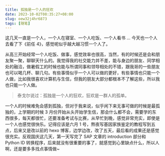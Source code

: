 ```yaml
---
title: 孤独是一个人的狂欢
date: 2023-10-02T08:35:27+08:00
slug: oew32j4hr6873
tags: [随笔]
---
```


这几天一直是一个人，一个人在寝室、一个人吃饭、一个人看书 ... 今天也一个人去看了下《前任 4》，感觉呢似乎越大越习惯一个人了。

<!--more-->

从高三开始经常一个人吃饭、做事，感觉效率也很高，当然，有的时候还是会和朋友聚一聚，聊聊天什么的。我觉得我的社交能力并不差，能与身边的朋友、同学相处的融洽，做暑假工的时候也能与所谓同事和领导相处的不错，跟我哥的一些朋友也可以喝几杯、聊几句。有些事情似乎一个人可以做的更好，有些事情也只能一个人做，比如我很喜欢计算机与生信，但我的朋友大部分都根本不了解这些，所以我也只能一个人做。

> 泰戈尔说过：孤独是一个人的狂欢，狂欢是一群人的孤单。

一个人的时候难免会感到孤独，但对于我来说，似乎闲下来无事可做的时候是最孤独的，上学期的时候 3 月份开始从头开始学生信，那会什么都不会，需要学的东西很多，每天都很忙，还要准备考试与比赛，从早忙到晚，感觉非常充实，即使是一个人也感觉很快乐。记得应该是六月 1 号，熬夜写基因家族鉴定的教程写到五点，后来又是改以前的 hexo 博客，边学边改，改了五天，最后看的成果还是感觉很充实。反观国庆这几天，第一天写完了 SAP 文章的 introduction 部分和 Python ID 转换程序，后来就没有很重要的事了，就感觉到心里缺点什么，所以人啊，还是要多多找点事情做~

<!-- 最近与一个学妹一直在聊天，但今天还是断了联系，姑娘说是觉得一个人更好，我也想了想这个问题，这么久以来，我似乎都是一个人，但我还是会希望有一个人能与我共同前进，那种心灵上的共鸣是我所期望的，不过这种事情也是可遇不可求的，我从来不会阻止别人离开，也不抵触别人的到来，是过客还是人生伴侣，时间自会证明一切。 -->